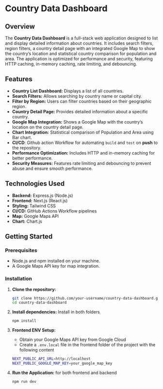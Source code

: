 # Country Data Dashboard

## Overview

The **Country Data Dashboard** is a full-stack web application designed to list and display detailed information about countries. It includes search filters, region filters, a country detail page with an integrated Google Map to show the country’s location and statistical country comparison for population and area. The application is optimized for performance and security, featuring HTTP caching, in-memory caching, rate limiting, and debouncing.

## Features

- **Country List Dashboard:** Displays a list of all countries.
- **Search Filters:** Allows searching by country name or capital city.
- **Filter by Region:** Users can filter countries based on their geographic region.
- **Country Detail Page:** Provides detailed information about a specific country.
- **Google Map Integration:** Shows a Google Map with the country’s location on the country detail page.
- **Chart Integration:** Statistical comparison of Population and Area using Bar chart.
- **CI/CD**: Github action Workflow for automating `build` and `test` on **push** to the repository.
- **Performance Optimization:** Includes HTTP and in-memory caching for better performance.
- **Security Measures:** Features rate limiting and debouncing to prevent abuse and ensure smooth performance.

## Technologies Used

- **Backend:** Express.js (Node.js)
- **Frontend:** Next.js (React.js)
- **Styling:** Tailwind CSS
- **CI/CD:** GitHub Actions Workflow pipelines
- **Map:** Google Maps API
- **Chart:** Chart.js

## Getting Started

### Prerequisites

- Node.js and npm installed on your machine.
- A Google Maps API key for map integration.

### Installation

1. **Clone the repository:**

   ```bash
   git clone https://github.com/your-username/country-data-dashboard.git
   cd country-data-dashboard
   ```

2. **Install dependencies:**
   Install in both folders
   
   ```bash
   npm install
   ```
   
3. **Frontend ENV Setup:**
   - Obtain your Google Maps API key from Google Cloud
   - Create a `.env.local` file in the frontend folder of the project with the following content
     
   ```bash
   NEXT_PUBLIC_API_URL=http://localhost
   NEXT_PUBLIC_GOOGLE_MAP_KEY=your_google_map_key
   ```
   
4. **Run the Application:**
   for both frontend and backend
   ```bash
   npm run dev
   ```